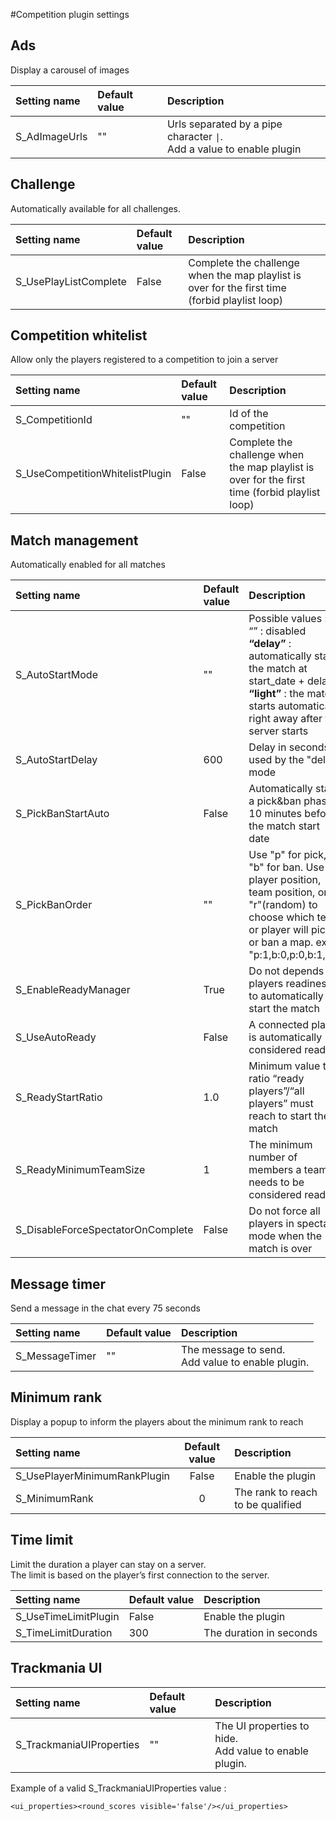 #Competition plugin settings

## Ads
Display a carousel of images

| Setting name   | Default value  | Description                                                            |
|:---------------|:---------------|:-----------------------------------------------------------------------|
 | S_AdImageUrls  | ""             | Urls separated by a pipe character `\|`. <br/> Add a value to enable plugin |

## Challenge
Automatically available for all challenges.

| Setting name          | Default value  | Description                                                                                     |
|:----------------------|:---------------|:------------------------------------------------------------------------------------------------|
| S_UsePlayListComplete | False          | Complete the challenge when the map playlist is over for the first time (forbid playlist loop)  |
 

## Competition whitelist
Allow only the players registered to a competition to join a server

| Setting name                     | Default value  | Description                                                                                     |
|:---------------------------------|:---------------|:------------------------------------------------------------------------------------------------|
| S_CompetitionId                  | ""             | Id of the competition                                                                           |
| S_UseCompetitionWhitelistPlugin  | False          | Complete the challenge when the map playlist is over for the first time (forbid playlist loop)  |


## Match management
Automatically enabled for all matches

| Setting name                        | Default value | Description                                                                                                                                                                                          |
|:------------------------------------|:--------------|:-----------------------------------------------------------------------------------------------------------------------------------------------------------------------------------------------------|
| S_AutoStartMode                     | ""            | Possible values :<br/> “” : disabled <br/> **“delay”** : automatically start the match at start_date + delay <br/> **“light”** : the match starts automatically right away after the server starts   |
| S_AutoStartDelay                    | 600           | Delay in seconds used by the "delay" mode                                                                                                                                                            |
| S_PickBanStartAuto                  | False         | Automatically start a pick&ban phase 10 minutes before the match start date                                                                                                                          |
| S_PickBanOrder                      | ""            | Use "p" for pick, "b" for ban. Use player position, team position, or "r"(random) to choose which team or player will pick or ban a map. ex: "p:1,b:0,p:0,b:1,p:r"                                   |
| S_EnableReadyManager                | True          | Do not depends on players readiness to automatically start the match                                                                                                                                 |
| S_UseAutoReady                      | False         | A connected player is automatically considered ready                                                                                                                                                 |
| S_ReadyStartRatio                   | 1.0           | Minimum value the ratio “ready players”/“all players” must reach to start the match                                                                                                                  |
| S_ReadyMinimumTeamSize              | 1             | The minimum number of members a team needs to be considered ready                                                                                                                                    |
| S_DisableForceSpectatorOnComplete   | False         | Do not force all players in spectator mode when the match is over                                                                                                                                    |

## Message timer
Send a message in the chat every 75 seconds

| Setting name            | Default value  | Description                                            |
|:------------------------|:---------------|:-------------------------------------------------------|
| S_MessageTimer          | ""             | The message to send. <br/> Add value to enable plugin. |

## Minimum rank
Display a popup to inform the players about the minimum rank to reach

| Setting name                 |  Default value  | Description                        |
|:-----------------------------|:---------------:|:-----------------------------------|
| S_UsePlayerMinimumRankPlugin |      False      | Enable the plugin                  |
| S_MinimumRank                |        0        | The rank to reach to be qualified  |


## Time limit
Limit the duration a player can stay on a server. <br>
The limit is based on the player’s first connection to the server.

| Setting name         | Default value  | Description              |
|:---------------------|:---------------|:-------------------------|
| S_UseTimeLimitPlugin | False          | Enable the plugin        |
| S_TimeLimitDuration  | 300            | The duration in seconds  |

## Trackmania UI

| Setting name                | Default value   | Description                                                  |
|:----------------------------|:----------------|:-------------------------------------------------------------|
| S_TrackmaniaUIProperties    | ""              | The UI properties to hide. <br/> Add value to enable plugin. |

Example of a valid S_TrackmaniaUIProperties value : <br>
```
<ui_properties><round_scores visible='false'/></ui_properties>
```
